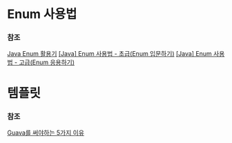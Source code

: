 #   Enum 사용법

### 참조

[Java Enum 활용기](https://techblog.woowahan.com/2527/)
[\[Java\] Enum 사용법 - 초급(Enum 입문하기)](https://mangkyu.tistory.com/73)
[\[Java\] Enum 사용법 - 고급(Enum 응용하기)](https://mangkyu.tistory.com/74)


#   템플릿

### 참조

[Guava를 써야하는 5가지 이유](https://blog.outsider.ne.kr/710)